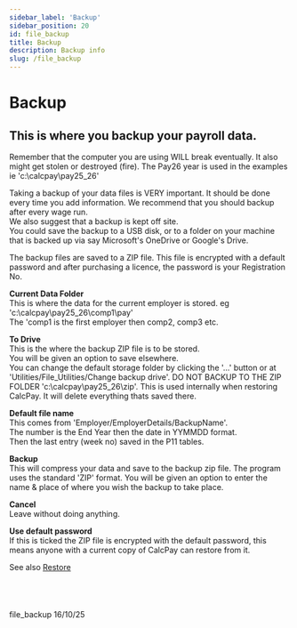 ```yaml
---
sidebar_label: 'Backup'
sidebar_position: 20
id: file_backup
title: Backup
description: Backup info
slug: /file_backup
---
```


# Backup

## This is where you backup your payroll data.
Remember that the computer you are using WILL break eventually. It also might get stolen or destroyed (fire). The Pay26 year is used in the examples ie 'c:\calcpay\pay25_26\'

Taking a backup of your data files is VERY important. It should be done every time you add information.
We recommend that you should backup after every wage run.  
We also suggest that a backup is kept off site.  
You could save the backup to a USB disk, or to a folder on your machine that is backed up via say Microsoft's OneDrive or Google's  Drive.

The backup files are saved to a ZIP file. This file is encrypted with a default password and after purchasing a licence, the password is your Registration No.


**Current Data Folder**  
This is where the data for the current employer is stored. eg  
'c:\calcpay\pay25_26\comp1\pay'  
The 'comp1 is the first employer then comp2, comp3 etc.

**To Drive**  
This is the where the backup ZIP file is to be stored.  
You will be given an option to save elsewhere.  
You can change the default storage folder  by clicking the '...' button or at 'Utilities/File_Utilities/Change backup drive'.
DO NOT BACKUP TO THE ZIP FOLDER 'c:\calcpay\pay25_26\zip'.  This is used internally when restoring CalcPay. It will delete everything thats saved there.

**Default file name**  
This comes from 'Employer/EmployerDetails/BackupName'.  
The number is the End Year then the date in YYMMDD format.  
Then the last entry (week no) saved in the P11 tables.

**Backup**  
This will compress your data and save to the backup zip file. The program uses the standard 'ZIP' format. You will be given an option to enter the name & place of where you wish the backup to take place.

**Cancel**  
Leave without doing anything.

**Use default password**  
If this is ticked the ZIP file is encrypted with the default password, this means anyone with a current copy of CalcPay can restore from it.
 
See also [Restore](./restore.md)
<br/>
<br/>
<br/>
<br/>
<br/>
file_backup 16/10/25
